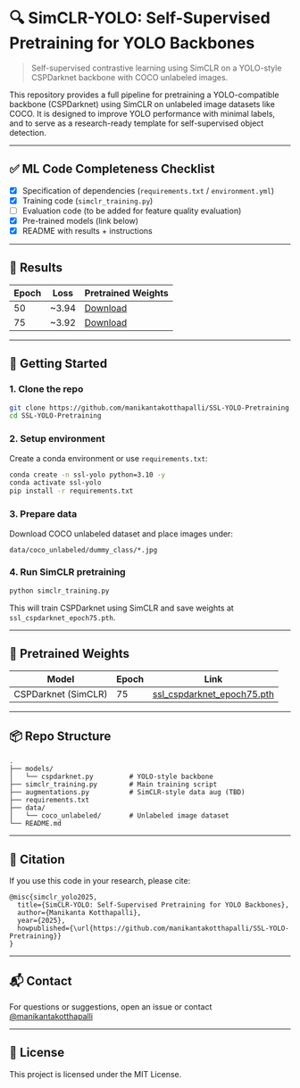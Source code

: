 # 🔍 SimCLR-YOLO: Self-Supervised Pretraining for YOLO Backbones

> Self-supervised contrastive learning using SimCLR on a YOLO-style CSPDarknet backbone with COCO unlabeled images.

This repository provides a full pipeline for pretraining a YOLO-compatible backbone (CSPDarknet) using SimCLR on unlabeled image datasets like COCO. It is designed to improve YOLO performance with minimal labels, and to serve as a research-ready template for self-supervised object detection.

---

## ✅ ML Code Completeness Checklist

- [x] Specification of dependencies (`requirements.txt` / `environment.yml`)
- [x] Training code (`simclr_training.py`)
- [ ] Evaluation code (to be added for feature quality evaluation)
- [x] Pre-trained models (link below)
- [x] README with results + instructions

---

## 🧪 Results

| Epoch | Loss    | Pretrained Weights                                                   |
|-------|---------|------------------------------------------------------------------------|
| 50    | ~3.94   | [Download](https://huggingface.co/your-model-path-or-gdrive-link)     |
| 75    | ~3.92   | [Download](https://huggingface.co/your-model-path-or-gdrive-link)     |

---

## 🚀 Getting Started

### 1. Clone the repo
```bash
git clone https://github.com/manikantakotthapalli/SSL-YOLO-Pretraining.git
cd SSL-YOLO-Pretraining
```

### 2. Setup environment
Create a conda environment or use `requirements.txt`:
```bash
conda create -n ssl-yolo python=3.10 -y
conda activate ssl-yolo
pip install -r requirements.txt
```

### 3. Prepare data
Download COCO unlabeled dataset and place images under:
```
data/coco_unlabeled/dummy_class/*.jpg
```

### 4. Run SimCLR pretraining
```bash
python simclr_training.py
```
This will train CSPDarknet using SimCLR and save weights at `ssl_cspdarknet_epoch75.pth`.

---

## 🧠 Pretrained Weights

| Model                   | Epoch | Link                                                                     |
|------------------------|-------|--------------------------------------------------------------------------|
| CSPDarknet (SimCLR)    | 75    | [ssl_cspdarknet_epoch75.pth](https://huggingface.co/your-model-link)     |

---

## 📦 Repo Structure
```
.
├── models/
│   └── cspdarknet.py         # YOLO-style backbone
├── simclr_training.py        # Main training script
├── augmentations.py          # SimCLR-style data aug (TBD)
├── requirements.txt
├── data/
│   └── coco_unlabeled/       # Unlabeled image dataset
└── README.md
```

---

## 📝 Citation
If you use this code in your research, please cite:
```
@misc{simclr_yolo2025,
  title={SimCLR-YOLO: Self-Supervised Pretraining for YOLO Backbones},
  author={Manikanta Kotthapalli},
  year={2025},
  howpublished={\url{https://github.com/manikantakotthapalli/SSL-YOLO-Pretraining}}
}
```

---

## 📬 Contact
For questions or suggestions, open an issue or contact [@manikantakotthapalli](https://github.com/manikantakotthapalli)

---

## 📘 License
This project is licensed under the MIT License.
